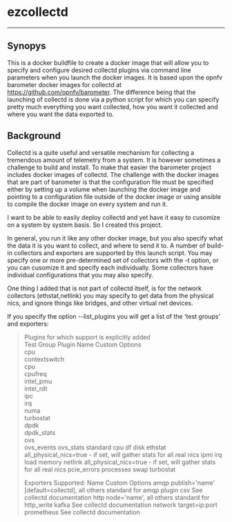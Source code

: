 # ezcollectd
---------------
## Synopys
This is a docker buildfile to create a docker image that will allow you to specify and configure desired collectd plugins via command line parameters when you launch the docker images.
It is based upon the opnfv barometer docker images for collectd at https://github.com/opnfv/barometer.  The difference being that the launching of collectd is done via a python script for which you can specify pretty much everything you want collected, how you want it collected and where you want the data exported to.

## Background
Collectd is a quite useful and versatile mechanism for collecting a tremendous amount of telemetry from a system.  It is however sometimes a challenge to build and install.  To make that easier the barometer project includes docker images of collectd.
The challenge with the docker images that are part of barometer is that the configuration file must be specified either by setting up a volume when launching the docker image and pointing to a configuration file outside of the docker image or using ansible to compile the docker image on every system and run it.

I want to be able to easily deploy collectd and yet have it easy to cusomize on a system by system basis.  So I created this project.  

In general, you run it like any other docker image, but you also specify what the data it is you want to collect, and where to send it to.  A number of build-in collectors and exporters are supported by this launch script.  You may specify one or more pre-determined set of collectors with the -t option, or you can cusomize it and specify each individually.
Some collectors have individual configurations that you may also specify.

One thing I added that is not part of collectd itself, is for the network collectors (ethstat,netlink) you may specify to get data from the physical nics, and ignore things like bridges, and other virtual net devices.

If you specify the option --list_plugins you will get a list of the 'test groups' and exporters:

<blockquote>
Plugins for which support is explicitly added<br />
Test Group      Plugin Name     Custom Options<br />
cpu<br />
		contextswitch<br />
		cpu<br />
		cpufreq<br />
		intel_pmu<br />
    		intel_rdt<br />
		ipc<br />
		irq<br />
		numa<br />
		turbostat<br />
dpdk<br />
		dpdk_stats<br />
ovs<br />
		ovs_events
		ovs_stats
standard
		cpu
		df
		disk
		ethstat         all_physical_nics=true - if set, will gather stats for all real nics
                ipmi
                irq
                load
                memory
                netlink         all_physical_nics=true - if set, will gather stats for all real nics
                pcie_errors
                processes
                swap
                turbostat

Exporters Supported:
Name            	Custom Options
 amqp                   publish='name' [default=collectd], all others standard for amqp plugin
 csv                    See collectd documentation
 http                   node='name', all others standard for http_write
 kafka                  See collectd documentation
 network                target=ip:port
 prometheus             See collectd documentation
</blockquote>
